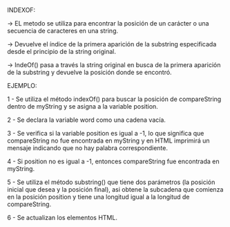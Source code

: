 INDEXOF:

-> EL metodo se utiliza para encontrar la posición de un carácter o una secuencia de caracteres en una string.

-> Devuelve el índice de la primera aparición de la substring especificada desde el principio de la string original.

-> IndeOf() pasa a través la string original en busca de la primera aparición de la substring y devuelve la posición donde se encontró.

EJEMPLO:

1 - Se utiliza el método indexOf() para buscar la posición de compareString dentro de myString y se asigna a la variable position.

2 - Se declara la variable word como una cadena vacía.

3 - Se verifica si la variable position es igual a -1, lo que significa que compareString no fue encontrada en myString y en HTML imprimirá un mensaje indicando que no hay palabra correspondiente.

4 - Si position no es igual a -1, entonces compareString fue encontrada en myString.

5 - Se utiliza el método substring() que tiene dos parámetros (la posición inicial que desea y la posición final), asi obtene la subcadena que comienza en la posición position y tiene una longitud igual a la longitud de compareString.

6 - Se actualizan los elementos HTML.